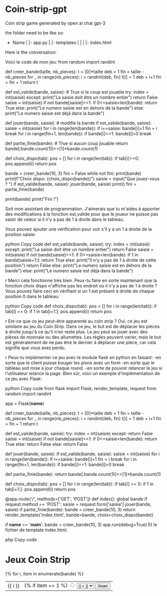 # Coin-strip-gpt
Coin strip game generated by open ai chat gpt-3

the folder need to be like so:
- Name
    |
    |- app.py
    |
    |- templates
    |    |
    |    |- index.html

Here is the conversation:

Voici le code de mon jeu:
from random import randint

def creer_bande(taille, nb_pieces):
    t = [0]*taille
    deb = 1
    fin = taille - nb_pieces
    for _ in range(nb_pieces):
        i = randint(deb, fin)
        t[i] = 1
        deb = i+1
        fin = fin + 1
    return t

def est_valide(bande, saisie):
    # True si le coup est jouable
    try:
        index = int(saisie)
    except:
        print("La saisie doit être un nombre entier")
        return False
    saisie = int(saisie)
    if not bande[saisie]==1:
        if 0<=saisie<len(bande):
           return True
        else:
            print("Le numero saisie est en dehors de la bande")
    else:
        print("Le numero saisie est déjà dans la bande")
        
def jouer(bande, saisie):
    # modifie la bande
    if est_valide(bande, saisie):
        saisie = int(saisie)
        for i in range(len(bande)):
            if i==saisie:
               bande[i]=1
               fin = i
               break
        for i in range(fin+1, len(bande)):
            if bande[i]==1:
                bande[i]=0
                break
                
def partie_finie(bande):
    # True si aucun coup jouable
    return bande[:bande.count(1)]==[1]*bande.count(1)

def choix_dispo(tab):
    pos = []
    for i in range(len(tab)):
        if tab[i]==0:
            pos.append(i)
    return pos

bande = creer_bande(10, 3)
fini = False
while not fini:
    print(bande)
    print(f"Choix dispo: {choix_dispo(bande)}")
    saisie = input("Que jouez-vous ? ")
    if est_valide(bande, saisie):
        jouer(bande, saisie)
    print()
    fini = partie_finie(bande)

print(bande)
print("Fini !")

Soit mon assistant de programmation.
J'aimerais que tu m'aides à apporter des modifications à la fonction est_valide pour que le joueur ne puisse pas saisir de valeur si il n'y a pas de 1 à droite dans le tableau.

Vous pouvez ajouter une vérification pour voir s'il y a un 1 à droite de la position saisie:

python
Copy code
def est_valide(bande, saisie):
    try:
        index = int(saisie)
    except:
        print("La saisie doit être un nombre entier")
        return False
    saisie = int(saisie)
    if not bande[saisie]==1:
        if 0<=saisie<len(bande):
            if 1 in bande[saisie+1:]:
                return True
            else:
                print("Il n'y a pas de 1 à droite de cette position")
                return False
        else:
            print("Le numero saisie est en dehors de la bande")
    else:
        print("Le numero saisie est déjà dans la bande")



r
Merci cela fonctionne très bien.
Peux-tu faire en sorte maintenant que la fonction choix dispo n'affiche pas les endroit où il n'y a pas de 1 à droite ?
Vous pouvez faire ceci en vérifiant si un 1 est présent à droite de chaque position 0 dans le tableau:

python
Copy code
def choix_dispo(tab):
    pos = []
    for i in range(len(tab)):
        if tab[i] == 0:
            if 1 in tab[i+1:]:
                pos.append(i)
    return pos



r
Est-ce que ce jeu peut-être apparenté au coin strip ?
Oui, ce jeu est similaire au jeu du Coin Strip. Dans ce jeu, le but est de déplacer les pièces à droite jusqu'à ce qu'il n'en reste plus. Le jeu peut se jouer avec des pièces de monnaie ou des allumettes. Les règles peuvent varier, mais le but est généralement de ne pas être le dernier à déplacer une pièce, car cela signifie que vous avez perdu.




r
Peux-tu implémenter ce jeu avec le module flask en python en faisant:
-en sorte que le client puisse bouger les pions avec un form
-en sorte que le tableau soit mise à jour chaque round.
-en sorte de pouvoir relancer le jeu si l'utilisateur relance la page.
Bien sûr, voici un exemple d'implémentation de ce jeu avec Flask:

python
Copy code
from flask import Flask, render_template, request
from random import randint

app = Flask(__name__)

def creer_bande(taille, nb_pieces):
    t = [0]*taille
    deb = 1
    fin = taille - nb_pieces
    for _ in range(nb_pieces):
        i = randint(deb, fin)
        t[i] = 1
        deb = i+1
        fin = fin + 1
    return t

def est_valide(bande, saisie):
    try:
        index = int(saisie)
    except:
        return False
    saisie = int(saisie)
    if not bande[saisie]==1:
        if 0<=saisie<len(bande):
           return True
        else:
            return False
    else:
        return False
        
def jouer(bande, saisie):
    if est_valide(bande, saisie):
        saisie = int(saisie)
        for i in range(len(bande)):
            if i==saisie:
               bande[i]=1
               fin = i
               break
        for i in range(fin+1, len(bande)):
            if bande[i]==1:
                bande[i]=0
                break
                
def partie_finie(bande):
    return bande[:bande.count(1)]==[1]*bande.count(1)

def choix_dispo(tab):
    pos = []
    for i in range(len(tab)):
        if tab[i] == 0:
            if 1 in tab[i+1:]:
                pos.append(i)
    return pos

@app.route('/', methods=['GET', 'POST'])
def index():
    global bande
    if request.method == 'POST':
        saisie = request.form['saisie']
        jouer(bande, saisie)
    if partie_finie(bande):
        bande = creer_bande(10, 3)
    return render_template('index.html', bande=bande, choix=choix_dispo(bande))

if __name__ == '__main__':
    bande = creer_bande(10, 3)
    app.run(debug=True)
Et le fichier de template index.html:

php
Copy code
<html>
  <head>
    <title>Jeux Coin Strip</title>
  </head>
  <body>
    <h1>Jeux Coin Strip</h1>
    <form method="post">
      <table>
        {% for i, item in enumerate(bande) %}
        <tr>
          <td>{{ i }}</td>
          <td>
            {% if item == 1 %}
              <input type="radio" name="saisie" value="



r
voici le code:
from flask import Flask, render_template, request
from random import randint

app = Flask(__name__)

def creer_bande(taille, nb_pieces):
    t = [0]*taille
    deb = 1
    fin = taille - nb_pieces
    for _ in range(nb_pieces):
        i = randint(deb, fin)
        t[i] = 1
        deb = i+1
        fin = fin + 1
    return t

def est_valide(bande, saisie):
    try:
        index = int(saisie)
    except:
        return False
    saisie = int(saisie)
    if not bande[saisie]==1:
        if 0<=saisie<len(bande):
           return True
        else:
            return False
    else:
        return False
        
def jouer(bande, saisie):
    if est_valide(bande, saisie):
        saisie = int(saisie)
        for i in range(len(bande)):
            if i==saisie:
               bande[i]=1
               fin = i
               break
        for i in range(fin+1, len(bande)):
            if bande[i]==1:
                bande[i]=0
                break
                
def partie_finie(bande):
    return bande[:bande.count(1)]==[1]*bande.count(1)

def choix_dispo(tab):
    pos = []
    for i in range(len(tab)):
        if tab[i] == 0:
            if 1 in tab[i+1:]:
                pos.append(i)
    return pos

@app.route('/', methods=['GET', 'POST'])
def index():
    global bande
    if request.method == 'POST':
        saisie = request.form['saisie']
        jouer(bande, saisie)
    if partie_finie(bande):
        bande = creer_bande(10, 3)
    return render_template('index.html', bande=bande, choix=choix_dispo(bande))

if __name__ == '__main__':
    bande = creer_bande(10, 3)
    app.run(debug=True)

Ecris index.html
<html>
  <head>
    <title>Jeu du Coin Strip</title>
  </head>
  <body>
    <h1>Jeu du Coin Strip</h1>
    <table>
      {% for p in bande %}
        <td>{{ p }}</td>
      {% endfor %}
    </table>
    <form action="/" method="post">
      <select name="saisie">
        {% for c in choix %}
          <option value="{{ c }}">{{ c }}</option>
        {% endfor %}
      </select>
      <input type="submit" value="Jouer">
    </form>
  </body>
</html>
